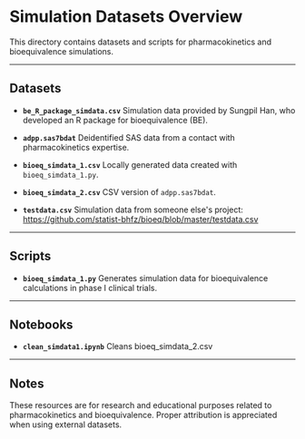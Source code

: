 # Simulation Datasets Overview

This directory contains datasets and scripts for pharmacokinetics and bioequivalence simulations.

---

## Datasets

- **`be_R_package_simdata.csv`**
  Simulation data provided by Sungpil Han, who developed an R package for bioequivalence (BE).

- **`adpp.sas7bdat`**
  Deidentified SAS data from a contact with pharmacokinetics expertise.

- **`bioeq_simdata_1.csv`**
  Locally generated data created with `bioeq_simdata_1.py`.

- **`bioeq_simdata_2.csv`**
  CSV version of `adpp.sas7bdat`.

- **`testdata.csv`**
  Simulation data from someone else's project: <https://github.com/statist-bhfz/bioeq/blob/master/testdata.csv>

---

## Scripts

- **`bioeq_simdata_1.py`**
  Generates simulation data for bioequivalence calculations in phase I clinical trials.

---

## Notebooks

- **`clean_simdata1.ipynb`**
  Cleans bioeq_simdata_2.csv

---

## Notes

These resources are for research and educational purposes related to pharmacokinetics and bioequivalence. Proper attribution is appreciated when using external datasets.
